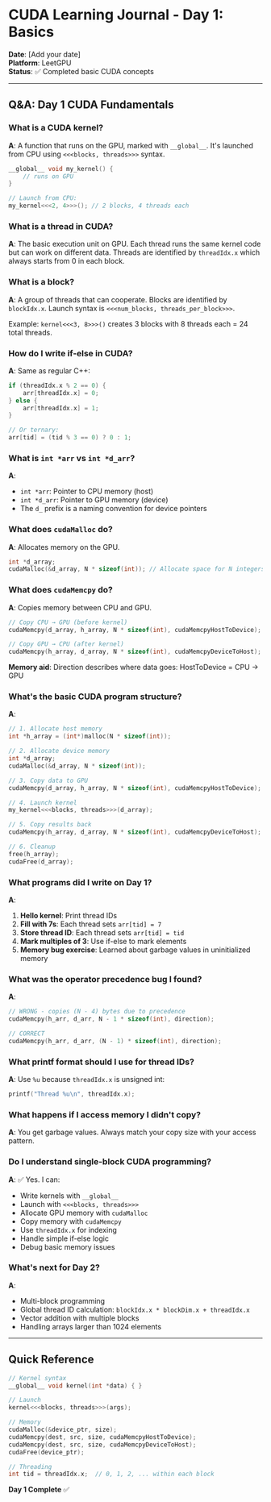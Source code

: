 # CUDA Learning Journal - Day 1: Basics

**Date**: [Add your date]  
**Platform**: LeetGPU  
**Status**: ✅ Completed basic CUDA concepts

---

## Q&A: Day 1 CUDA Fundamentals

### What is a CUDA kernel?
**A**: A function that runs on the GPU, marked with `__global__`. It's launched from CPU using `<<<blocks, threads>>>` syntax.

```cpp
__global__ void my_kernel() {
    // runs on GPU
}

// Launch from CPU:
my_kernel<<<2, 4>>>(); // 2 blocks, 4 threads each
```

### What is a thread in CUDA?
**A**: The basic execution unit on GPU. Each thread runs the same kernel code but can work on different data. Threads are identified by `threadIdx.x` which always starts from 0 in each block.

### What is a block?
**A**: A group of threads that can cooperate. Blocks are identified by `blockIdx.x`. Launch syntax is `<<<num_blocks, threads_per_block>>>`.

Example: `kernel<<<3, 8>>>()` creates 3 blocks with 8 threads each = 24 total threads.

### How do I write if-else in CUDA?
**A**: Same as regular C++:
```cpp
if (threadIdx.x % 2 == 0) {
    arr[threadIdx.x] = 0;
} else {
    arr[threadIdx.x] = 1;
}

// Or ternary:
arr[tid] = (tid % 3 == 0) ? 0 : 1;
```

### What is `int *arr` vs `int *d_arr`?
**A**: 
- `int *arr`: Pointer to CPU memory (host)
- `int *d_arr`: Pointer to GPU memory (device)
- The `d_` prefix is a naming convention for device pointers

### What does `cudaMalloc` do?
**A**: Allocates memory on the GPU.
```cpp
int *d_array;
cudaMalloc(&d_array, N * sizeof(int)); // Allocate space for N integers on GPU
```

### What does `cudaMemcpy` do?
**A**: Copies memory between CPU and GPU.
```cpp
// Copy CPU → GPU (before kernel)
cudaMemcpy(d_array, h_array, N * sizeof(int), cudaMemcpyHostToDevice);

// Copy GPU → CPU (after kernel)
cudaMemcpy(h_array, d_array, N * sizeof(int), cudaMemcpyDeviceToHost);
```

**Memory aid**: Direction describes where data goes: HostToDevice = CPU → GPU

### What's the basic CUDA program structure?
**A**:
```cpp
// 1. Allocate host memory
int *h_array = (int*)malloc(N * sizeof(int));

// 2. Allocate device memory
int *d_array;
cudaMalloc(&d_array, N * sizeof(int));

// 3. Copy data to GPU
cudaMemcpy(d_array, h_array, N * sizeof(int), cudaMemcpyHostToDevice);

// 4. Launch kernel
my_kernel<<<blocks, threads>>>(d_array);

// 5. Copy results back
cudaMemcpy(h_array, d_array, N * sizeof(int), cudaMemcpyDeviceToHost);

// 6. Cleanup
free(h_array);
cudaFree(d_array);
```

### What programs did I write on Day 1?
**A**:
1. **Hello kernel**: Print thread IDs
2. **Fill with 7s**: Each thread sets `arr[tid] = 7`
3. **Store thread ID**: Each thread sets `arr[tid] = tid`
4. **Mark multiples of 3**: Use if-else to mark elements
5. **Memory bug exercise**: Learned about garbage values in uninitialized memory

### What was the operator precedence bug I found?
**A**:
```cpp
// WRONG - copies (N - 4) bytes due to precedence
cudaMemcpy(h_arr, d_arr, N - 1 * sizeof(int), direction);

// CORRECT  
cudaMemcpy(h_arr, d_arr, (N - 1) * sizeof(int), direction);
```

### What printf format should I use for thread IDs?
**A**: Use `%u` because `threadIdx.x` is unsigned int:
```cpp
printf("Thread %u\n", threadIdx.x);
```

### What happens if I access memory I didn't copy?
**A**: You get garbage values. Always match your copy size with your access pattern.

### Do I understand single-block CUDA programming?
**A**: ✅ Yes. I can:
- Write kernels with `__global__`
- Launch with `<<<blocks, threads>>>`
- Allocate GPU memory with `cudaMalloc`
- Copy memory with `cudaMemcpy`  
- Use `threadIdx.x` for indexing
- Handle simple if-else logic
- Debug basic memory issues

### What's next for Day 2?
**A**: 
- Multi-block programming
- Global thread ID calculation: `blockIdx.x * blockDim.x + threadIdx.x`
- Vector addition with multiple blocks
- Handling arrays larger than 1024 elements

---

## Quick Reference

```cpp
// Kernel syntax
__global__ void kernel(int *data) { }

// Launch
kernel<<<blocks, threads>>>(args);

// Memory
cudaMalloc(&device_ptr, size);
cudaMemcpy(dest, src, size, cudaMemcpyHostToDevice);
cudaMemcpy(dest, src, size, cudaMemcpyDeviceToHost);
cudaFree(device_ptr);

// Threading
int tid = threadIdx.x;  // 0, 1, 2, ... within each block
```

**Day 1 Complete** ✅
